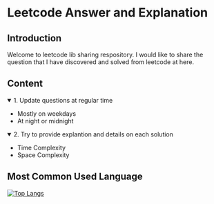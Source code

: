 # Leetcode Answer and Explanation

## Introduction
Welcome to leetcode lib sharing respository. I would like to share the question that I have discovered and solved from leetcode at here.

## Content
<details open>
    <summary>1. Update questions at regular time</summary>
    <ul>
        <li>Mostly on weekdays</li>
        <li>At night or midnight</li>
    </ul>
</details>
<details open>
    <summary>2. Try to provide explantion and details on each solution</summary>
    <ul>
        <li>Time Complexity</li>
        <li>Space Complexity</li>
    </ul>
</details>

## Most Common Used Language
[![Top Langs](https://github-readme-stats.vercel.app/api/top-langs/?username=read-my-name&exclude_repo=trading_system,read_my_name,Docker_Container,react-tutorial)](https://github.com/anuraghazra/github-readme-stats)




